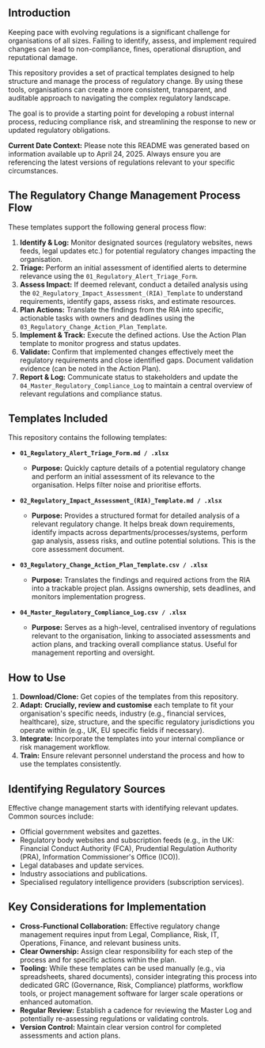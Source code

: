 ## Introduction

Keeping pace with evolving regulations is a significant challenge for organisations of all sizes. Failing to identify, assess, and implement required changes can lead to non-compliance, fines, operational disruption, and reputational damage.

This repository provides a set of practical templates designed to help structure and manage the process of regulatory change. By using these tools, organisations can create a more consistent, transparent, and auditable approach to navigating the complex regulatory landscape.

The goal is to provide a starting point for developing a robust internal process, reducing compliance risk, and streamlining the response to new or updated regulatory obligations.

**Current Date Context:** Please note this README was generated based on information available up to April 24, 2025. Always ensure you are referencing the latest versions of regulations relevant to your specific circumstances.

## The Regulatory Change Management Process Flow

These templates support the following general process flow:

1.  **Identify & Log:** Monitor designated sources (regulatory websites, news feeds, legal updates etc.) for potential regulatory changes impacting the organisation.
2.  **Triage:** Perform an initial assessment of identified alerts to determine relevance using the `01_Regulatory_Alert_Triage_Form`.
3.  **Assess Impact:** If deemed relevant, conduct a detailed analysis using the `02_Regulatory_Impact_Assessment_(RIA)_Template` to understand requirements, identify gaps, assess risks, and estimate resources.
4.  **Plan Actions:** Translate the findings from the RIA into specific, actionable tasks with owners and deadlines using the `03_Regulatory_Change_Action_Plan_Template`.
5.  **Implement & Track:** Execute the defined actions. Use the Action Plan template to monitor progress and status updates.
6.  **Validate:** Confirm that implemented changes effectively meet the regulatory requirements and close identified gaps. Document validation evidence (can be noted in the Action Plan).
7.  **Report & Log:** Communicate status to stakeholders and update the `04_Master_Regulatory_Compliance_Log` to maintain a central overview of relevant regulations and compliance status.

## Templates Included

This repository contains the following templates:

* **`01_Regulatory_Alert_Triage_Form.md / .xlsx`**
    * **Purpose:** Quickly capture details of a potential regulatory change and perform an initial assessment of its relevance to the organisation. Helps filter noise and prioritise efforts.

* **`02_Regulatory_Impact_Assessment_(RIA)_Template.md / .xlsx`**
    * **Purpose:** Provides a structured format for detailed analysis of a relevant regulatory change. It helps break down requirements, identify impacts across departments/processes/systems, perform gap analysis, assess risks, and outline potential solutions. This is the core assessment document.

* **`03_Regulatory_Change_Action_Plan_Template.csv / .xlsx`**
    * **Purpose:** Translates the findings and required actions from the RIA into a trackable project plan. Assigns ownership, sets deadlines, and monitors implementation progress.

* **`04_Master_Regulatory_Compliance_Log.csv / .xlsx`**
    * **Purpose:** Serves as a high-level, centralised inventory of regulations relevant to the organisation, linking to associated assessments and action plans, and tracking overall compliance status. Useful for management reporting and oversight.

## How to Use

1.  **Download/Clone:** Get copies of the templates from this repository.
2.  **Adapt:** **Crucially, review and customise** each template to fit your organisation's specific needs, industry (e.g., financial services, healthcare), size, structure, and the specific regulatory jurisdictions you operate within (e.g., UK, EU specific fields if necessary).
3.  **Integrate:** Incorporate the templates into your internal compliance or risk management workflow.
4.  **Train:** Ensure relevant personnel understand the process and how to use the templates consistently.

## Identifying Regulatory Sources

Effective change management starts with identifying relevant updates. Common sources include:
* Official government websites and gazettes.
* Regulatory body websites and subscription feeds (e.g., in the UK: Financial Conduct Authority (FCA), Prudential Regulation Authority (PRA), Information Commissioner's Office (ICO)).
* Legal databases and update services.
* Industry associations and publications.
* Specialised regulatory intelligence providers (subscription services).

## Key Considerations for Implementation

* **Cross-Functional Collaboration:** Effective regulatory change management requires input from Legal, Compliance, Risk, IT, Operations, Finance, and relevant business units.
* **Clear Ownership:** Assign clear responsibility for each step of the process and for specific actions within the plan.
* **Tooling:** While these templates can be used manually (e.g., via spreadsheets, shared documents), consider integrating this process into dedicated GRC (Governance, Risk, Compliance) platforms, workflow tools, or project management software for larger scale operations or enhanced automation.
* **Regular Review:** Establish a cadence for reviewing the Master Log and potentially re-assessing regulations or validating controls.
* **Version Control:** Maintain clear version control for completed assessments and action plans.

